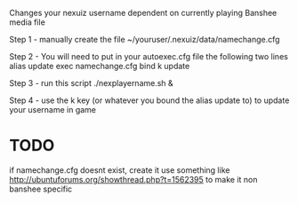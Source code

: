 Changes your nexuiz username dependent on currently playing Banshee media file

Step 1 - manually create the file ~/youruser/.nexuiz/data/namechange.cfg

Step 2 - You will need to put in your autoexec.cfg file the following two lines
alias update exec namechange.cfg
bind k update

Step 3 - run this script ./nexplayername.sh &

Step 4 - use the k key (or whatever you bound the alias update to) to update your username in game


TODO
====
if namechange.cfg doesnt exist, create it
use something like http://ubuntuforums.org/showthread.php?t=1562395 to make it non banshee specific
